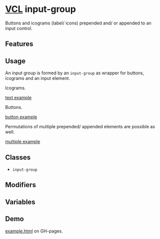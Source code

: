 # [VCL](https://github.com/vcl/doc) input-group

Buttons and icograms (label/ icons) prepended and/ or appended to an input
control.

## Features

## Usage

An input group is formed by an `input-group` as wrapper for buttons,
icograms and an input element.

Icograms.

[text example](/demo/example-icogram.html)

Buttons.

[button example](/demo/example-button.html)

Permutations of multiple prepended/ appended elements are possible as well.

[multiple example](/demo/example-multiple.html)

## Classes

- `input-group`

## Modifiers

## Variables

## Demo

[example.html](/demo/example.html) on GH-pages.
